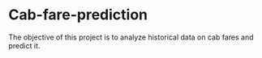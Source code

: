 # Cab-fare-prediction
The objective of this project is to analyze historical data on cab fares and predict it. 
